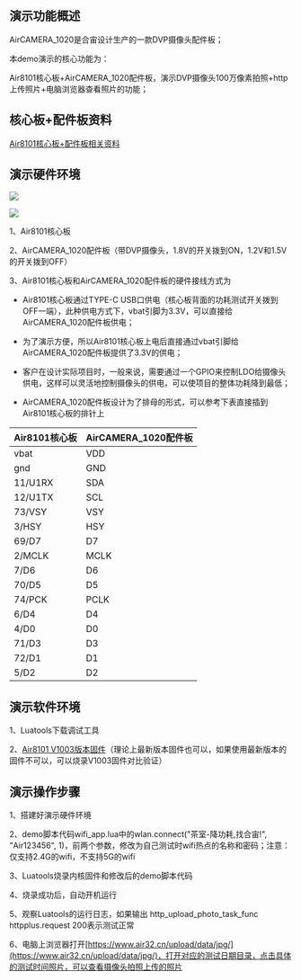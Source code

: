 
## 演示功能概述

AirCAMERA_1020是合宙设计生产的一款DVP摄像头配件板；

本demo演示的核心功能为：

Air8101核心板+AirCAMERA_1020配件板，演示DVP摄像头100万像素拍照+http上传照片+电脑浏览器查看照片的功能；


## 核心板+配件板资料

[Air8101核心板+配件板相关资料](https://docs.openluat.com/air8101/product/shouce/#air8101_1)


## 演示硬件环境

![](https://docs.openluat.com/air8101/product/file/AirCAMERA_1020/hw_connection.jpg)

![](https://docs.openluat.com/air8101/product/file/AirCAMERA_1020/hw_connection1.jpg)

1、Air8101核心板

2、AirCAMERA_1020配件板（带DVP摄像头，1.8V的开关拨到ON，1.2V和1.5V的开关拨到OFF）

3、Air8101核心板和AirCAMERA_1020配件板的硬件接线方式为

- Air8101核心板通过TYPE-C USB口供电（核心板背面的功耗测试开关拨到OFF一端），此种供电方式下，vbat引脚为3.3V，可以直接给AirCAMERA_1020配件板供电；

- 为了演示方便，所以Air8101核心板上电后直接通过vbat引脚给AirCAMERA_1020配件板提供了3.3V的供电；

- 客户在设计实际项目时，一般来说，需要通过一个GPIO来控制LDO给摄像头供电，这样可以灵活地控制摄像头的供电，可以使项目的整体功耗降到最低；

- AirCAMERA_1020配件板设计为了排母的形式，可以参考下表直接插到Air8101核心板的排针上

| Air8101核心板 | AirCAMERA_1020配件板 |
| ------------ | -------------------- |
|     vbat     |          VDD         |
|     gnd      |          GND         |
|   11/U1RX    |          SDA         |
|   12/U1TX    |          SCL         |
|   73/VSY     |          VSY         |
|    3/HSY     |          HSY         |
|    69/D7     |           D7         |
|    2/MCLK    |         MCLK         |
|     7/D6     |           D6         |
|     70/D5    |           D5         |
|    74/PCK    |         PCLK         |
|     6/D4     |           D4         |
|     4/D0     |           D0         |
|    71/D3     |           D3         |
|    72/D1     |           D1         |
|     5/D2     |           D2         |


## 演示软件环境

1、Luatools下载调试工具

2、[Air8101 V1003版本固件](https://docs.openluat.com/air8101/luatos/firmware/)（理论上最新版本固件也可以，如果使用最新版本的固件不可以，可以烧录V1003固件对比验证）


## 演示操作步骤

1、搭建好演示硬件环境

2、demo脚本代码wifi_app.lua中的wlan.connect("茶室-降功耗,找合宙!", "Air123456", 1)，前两个参数，修改为自己测试时wifi热点的名称和密码；注意：仅支持2.4G的wifi，不支持5G的wifi

3、Luatools烧录内核固件和修改后的demo脚本代码

4、烧录成功后，自动开机运行

5、观察Luatools的运行日志，如果输出 http_upload_photo_task_func httpplus.request 200表示测试正常

6、电脑上浏览器打开[https://www.air32.cn/upload/data/jpg/](https://www.air32.cn/upload/data/jpg/)，打开对应的测试日期目录，点击具体的测试时间照片，可以查看摄像头拍照上传的照片
   

